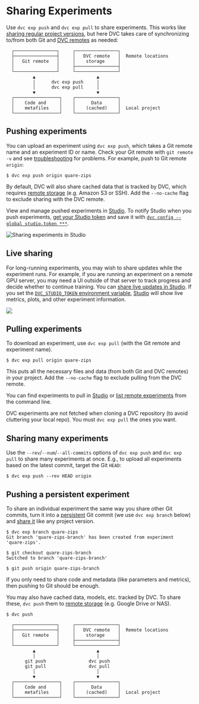 # Sharing Experiments

Use `dvc exp push` and `dvc exp pull` to share experiments. This works like
[sharing regular project versions][sharing-data], but here DVC takes care of
synchronizing to/from both Git and [DVC remotes][remote storage] as needed:

```
  ┌────────────────┐     ┌────────────────┐
  ├────────────────┤     │   DVC remote   │  Remote locations
  │   Git remote   │     │    storage     │
  │                │     ├────────────────┤
  └────────────────┘     └────────────────┘
          ▲                       ▲
          │      dvc exp push     │
          │      dvc exp pull     │
          ▼                       ▼
  ┌─────────────────┐    ┌────────────────┐
  │    Code and     │    │      Data      │
  │    metafiles    │    │    (cached)    │  Local project
  └─────────────────┘    └────────────────┘
```

[remote storage]: /doc/user-guide/data-management/remote-storage
[sharing-data]: /doc/start/data-management/data-versioning#storing-and-sharing

## Pushing experiments

You can upload an experiment using `dvc exp push`, which takes a Git remote name
and an experiment ID or name. Check your Git remote with `git remote -v` and see
[troubleshooting] for problems. For example, push to Git remote `origin`:

```cli
$ dvc exp push origin quare-zips
```

By default, DVC will also share <abbr>cached</abbr> data that is tracked by DVC,
which requires [remote storage] (e.g. Amazon S3 or SSH). Add the `--no-cache`
flag to exclude sharing with the DVC remote.

View and manage pushed experiments in [Studio](https://studio.iterative.ai). To
notify Studio when you push experiments,
[get your Studio token](https://studio.iterative.ai/user/_/profile?section=accessToken)
and save it with
[`dvc config --global studio.token ***`](/doc/user-guide/project-structure/configuration#studio).

![Sharing experiments in Studio](/img/exp-sharing-studio.png)

[remote storage]: /doc/user-guide/data-management/remote-storage
[troubleshooting]: /doc/user-guide/troubleshooting#git-auth

## Live sharing

For long-running experiments, you may wish to share updates while the experiment
runs. For example, if you are running an experiment on a remote GPU server, you
may need a UI outside of that server to track progress and decide whether to
continue training. You can
[share live updates in Studio](/doc/studio/user-guide/projects-and-experiments/live-metrics-and-plots).
If you set the
[`DVC_STUDIO_TOKEN` environment variable](https://studio.iterative.ai/user/_/profile?section=accessToken),
[Studio](https://studio.iterative.ai) will show live metrics, plots, and other
experiment information.

![](https://static.iterative.ai/img/studio/live_metrics.gif)

## Pulling experiments

To download an experiment, use `dvc exp pull` (with the Git remote and
experiment name).

```cli
$ dvc exp pull origin quare-zips
```

This puts all the necessary files and data (from both Git and DVC remotes) in
your project. Add the `--no-cache` flag to exclude pulling from the DVC remote.

You can find experiments to pull in [Studio](https://iterative.studio.ai) or
[list remote experiments] from the command line.

[list remote experiments]:
  /doc/user-guide/experiment-management/comparing-experiments#list-experiments-saved-remotely

<admon type="warn">

DVC experiments are not fetched when cloning a <abbr>DVC repository</abbr> (to
avoid cluttering your local repo). You must `dvc exp pull` the ones you want.

</admon>

## Sharing many experiments

Use the `--rev`/`--num`/`--all-commits` options of `dvc exp push` and
`dvc exp pull` to share many experiments at once. E.g., to upload all
experiments based on the latest commit, target the Git `HEAD`:

```
$ dvc exp push --rev HEAD origin
```

## Pushing a persistent experiment

To share an individual experiment the same way you share other Git commits, turn
it into a
[persistent](/doc/user-guide/experiment-management/persisting-experiments) Git
commit (we use `dvc exp branch` below) and [share it][sharing-data] like any
project version.

```cli
$ dvc exp branch quare-zips
Git branch 'quare-zips-branch' has been created from experiment 'quare-zips'.

$ git checkout quare-zips-branch
Switched to branch 'quare-zips-branch'

$ git push origin quare-zips-branch
```

If you only need to share code and metadata (like parameters and metrics), then
pushing to Git should be enough.

You may also have <abbr>cached</abbr> data, models, etc. tracked by DVC. To
share these, `dvc push` them to [remote storage] (e.g. Google Drive or NAS).

```cli
$ dvc push
```

```
  ┌────────────────┐     ┌────────────────┐
  ├────────────────┤     │   DVC remote   │  Remote locations
  │   Git remote   │     │    storage     │
  │                │     ├────────────────┤
  └────────────────┘     └────────────────┘
          ▲                       ▲
          │                       │
       git push                dvc push
       git pull                dvc pull
          │                       │
          ▼                       ▼
  ┌─────────────────┐    ┌────────────────┐
  │    Code and     │    │      Data      │
  │    metafiles    │    │    (cached)    │  Local project
  └─────────────────┘    └────────────────┘
```
